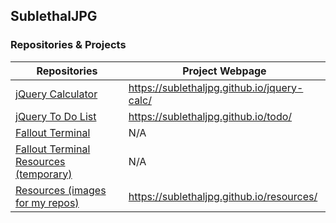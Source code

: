 ## SublethalJPG

### Repositories & Projects
| Repositories                                                                               	| Project Webpage                             	|
|--------------------------------------------------------------------------------------------	|---------------------------------------------	|
| [jQuery Calculator](https://github.com/sublethaljpg/jquery-calc)                           	| https://sublethaljpg.github.io/jquery-calc/ 	|
| [jQuery To Do List](https://github.com/sublethaljpg/todo)                                  	| https://sublethaljpg.github.io/todo/        	|
| [Fallout Terminal](https://github.com/sublethaljpg/fallout-terminal)                       	| N/A                                         	|
| [Fallout Terminal Resources (temporary)](https://github.com/sublethaljpg/fallout-terminal) 	| N/A                                         	|
| [Resources (images for my repos)](https://github.com/sublethaljpg/resources)               	| https://sublethaljpg.github.io/resources/   	|
